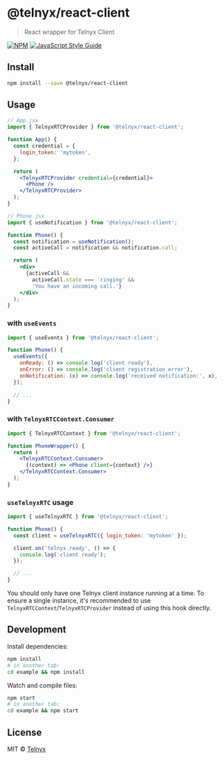 # @telnyx/react-client

> React wrapper for Telnyx Client

[![NPM](https://img.shields.io/npm/v/@telnyx/react-client.svg)](https://www.npmjs.com/package/@telnyx/react-client) [![JavaScript Style Guide](https://img.shields.io/badge/code_style-standard-brightgreen.svg)](https://standardjs.com)

## Install

```bash
npm install --save @telnyx/react-client
```

## Usage

```jsx
// App.jsx
import { TelnyxRTCProvider } from '@telnyx/react-client';

function App() {
  const credential = {
    login_token: 'mytoken',
  };

  return (
    <TelnyxRTCProvider credential={credential}>
      <Phone />
    </TelnyxRTCProvider>
  );
}
```

```jsx
// Phone.jsx
import { useNotification } from '@telnyx/react-client';

function Phone() {
  const notification = useNotification();
  const activeCall = notification && notification.call;

  return (
    <div>
      {activeCall &&
        activeCall.state === 'ringing' &&
        'You have an incoming call.'}
    </div>
  );
}
```

### with `useEvents`

```jsx
import { useEvents } from '@telnyx/react-client';

function Phone() {
  useEvents({
    onReady: () => console.log('client ready'),
    onError: () => console.log('client registration error'),
    onNotification: (x) => console.log('received notification:', x),
  });

  // ...
}
```

### with `TelnyxRTCContext.Consumer`

```jsx
import { TelnyxRTCContext } from '@telnyx/react-client';

function PhoneWrapper() {
  return (
    <TelnyxRTCContext.Consumer>
      {(context) => <Phone client={context} />}
    </TelnyxRTCContext.Consumer>
  );
}
```

### `useTelnyxRTC` usage

```jsx
import { useTelnyxRTC } from '@telnyx/react-client';

function Phone() {
  const client = useTelnyxRTC({ login_token: 'mytoken' });

  client.on('telnyx.ready', () => {
    console.log('client ready');
  });

  // ...
}
```

You should only have one Telnyx client instance running at a time. To ensure a single instance, it's recommended to use `TelnyxRTCContext`/`TelnyxRTCProvider` instead of using this hook directly.

## Development

Install dependencies:

```bash
npm install
# in another tab:
cd example && npm install
```

Watch and compile files:

```bash
npm start
# in another tab:
cd example && npm start
```

## License

MIT © [Telnyx](https://github.com/team-telnyx)
